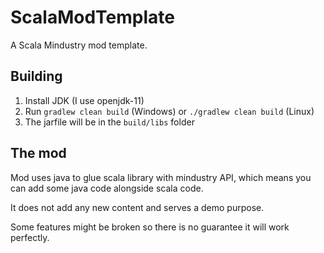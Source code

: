 # ScalaModTemplate

A Scala Mindustry mod template.

## Building

1. Install JDK (I use openjdk-11)
2. Run `gradlew clean build` (Windows) or `./gradlew clean build` (Linux)
3. The jarfile will be in the `build/libs` folder 

## The mod

Mod uses java to glue scala library with mindustry API, which means you can add some java code alongside scala code.

It does not add any new content and serves a demo purpose.

Some features might be broken so there is no guarantee it will work perfectly.
